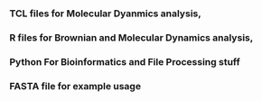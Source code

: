 ### TCL files for Molecular Dyanmics analysis,
### R files for Brownian and Molecular Dynamics analysis, 
### Python For Bioinformatics and File Processing stuff
### FASTA file for example usage
